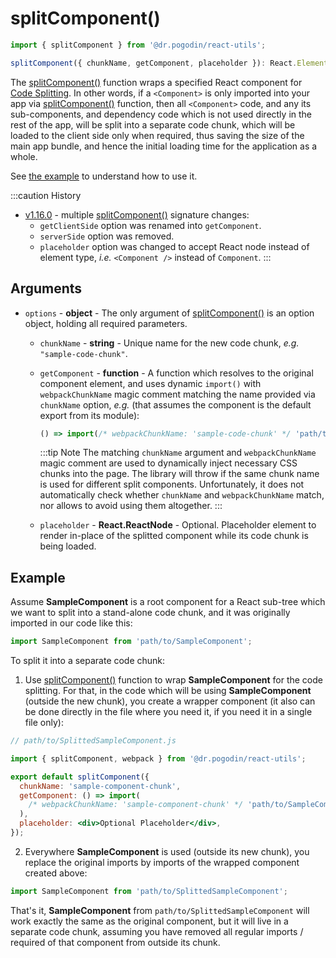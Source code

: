 # splitComponent()
```jsx
import { splitComponent } from '@dr.pogodin/react-utils';

splitComponent({ chunkName, getComponent, placeholder }): React.ElementType;
```
The [splitComponent()] function wraps a specified React component for
[Code Splitting]. In other words, if a `<Component>` is only imported into
your app via [splitComponent()] function, then all `<Component>` code, and
any its sub-components, and dependency code which is not used directly in
the rest of the app, will be split into a separate code chunk, which will
be loaded to the client side only when required, thus saving the size of
the main app bundle, and hence the initial loading time for the application
as a whole.

See [the example](#example) to understand how to use it.

:::caution History
- [v1.16.0](https://github.com/birdofpreyru/react-utils/releases/tag/v1.16.0) -
  multiple [splitComponent()] signature changes:
  - `getClientSide` option was renamed into `getComponent`.
  - `serverSide` option was removed.
  - `placeholder` option was changed to accept React node instead of element
    type, _i.e._ `<Component />` instead of `Component`.
:::

## Arguments
- `options` - **object** - The only argument of [splitComponent()] is an option
  object, holding all required parameters.
  - `chunkName` - **string** - Unique name for the new code chunk, _e.g._
    `"sample-code-chunk"`.
  - `getComponent` - **function** - A function which resolves to the original
    component element, and uses dynamic `import()` with `webpackChunkName` magic
    comment matching the name provided via `chunkName` option, _e.g._ (that assumes
    the component is the default export from its module):
    ```jsx
    () => import(/* webpackChunkName: 'sample-code-chunk' */ 'path/to/SampleComponent')
    ```
    :::tip Note
    The matching `chunkName` argument and `webpackChunkName` magic comment are
    used to dynamically inject necessary CSS chunks into the page. The library
    will throw if the same chunk name is used for different split components.
    Unfortunately, it does not automatically check whether `chunkName` and
    `webpackChunkName` match, nor allows to avoid using them altogether.
    :::

  - `placeholder` - **React.ReactNode** - Optional. Placeholder element
    to render in-place of the splitted component while its code chunk is being
    loaded.

## Example

Assume **SampleComponent** is a root component for a React sub-tree which we
want to split into a stand-alone code chunk, and it was originally imported
in our code like this:
```jsx
import SampleComponent from 'path/to/SampleComponent';
```

To split it into a separate code chunk:

1) Use [splitComponent()] function to wrap **SampleComponent** for the code
  splitting. For that, in the code which will be using **SampleComponent**
  (outside the new chunk), you create a wrapper component (it also can be done directly
  in the file where you need it, if you need it in a single file only):
  ```jsx
  // path/to/SplittedSampleComponent.js

  import { splitComponent, webpack } from '@dr.pogodin/react-utils';

  export default splitComponent({
    chunkName: 'sample-component-chunk',
    getComponent: () => import(
      /* webpackChunkName: 'sample-component-chunk' */ 'path/to/SampleComponent'
    ),
    placeholder: <div>Optional Placeholder</div>,
  });
  ```
2) Everywhere **SampleComponent** is used (outside its new chunk), you replace
  the original imports by imports of the wrapped component created above:
  ```jsx
  import SampleComponent from 'path/to/SplittedSampleComponent';
  ```
  That's it, **SampleComponent** from `path/to/SplittedSampleComponent` will
  work exactly the same as the original component, but it will live in a separate
  code chunk, assuming you have removed all regular imports / required of that
  component from outside its chunk.

<!-- Reusable links -->
[Code Splitting]: https://developer.mozilla.org/en-US/docs/Glossary/Code_splitting
[splitComponent()]: /docs/api/functions/splitcomponent
[webpack.requireWeak()]: /docs/api/utils/webpack#requireweak
